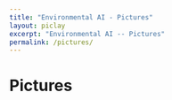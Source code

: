 ```yaml
---
title: "Environmental AI - Pictures"
layout: piclay
excerpt: "Environmental AI -- Pictures"
permalink: /pictures/
---
```


# Pictures
